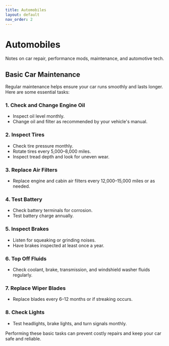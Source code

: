 ```yaml
---
title: Automobiles
layout: default
nav_order: 2
---
```


# Automobiles
Notes on car repair, performance mods, maintenance, and automotive tech.

## Basic Car Maintenance

Regular maintenance helps ensure your car runs smoothly and lasts longer. Here are some essential tasks:

### 1. Check and Change Engine Oil
- Inspect oil level monthly.
- Change oil and filter as recommended by your vehicle's manual.

### 2. Inspect Tires
- Check tire pressure monthly.
- Rotate tires every 5,000–8,000 miles.
- Inspect tread depth and look for uneven wear.

### 3. Replace Air Filters
- Replace engine and cabin air filters every 12,000–15,000 miles or as needed.

### 4. Test Battery
- Check battery terminals for corrosion.
- Test battery charge annually.

### 5. Inspect Brakes
- Listen for squeaking or grinding noises.
- Have brakes inspected at least once a year.

### 6. Top Off Fluids
- Check coolant, brake, transmission, and windshield washer fluids regularly.

### 7. Replace Wiper Blades
- Replace blades every 6–12 months or if streaking occurs.

### 8. Check Lights
- Test headlights, brake lights, and turn signals monthly.

Performing these basic tasks can prevent costly repairs and keep your car safe and reliable.